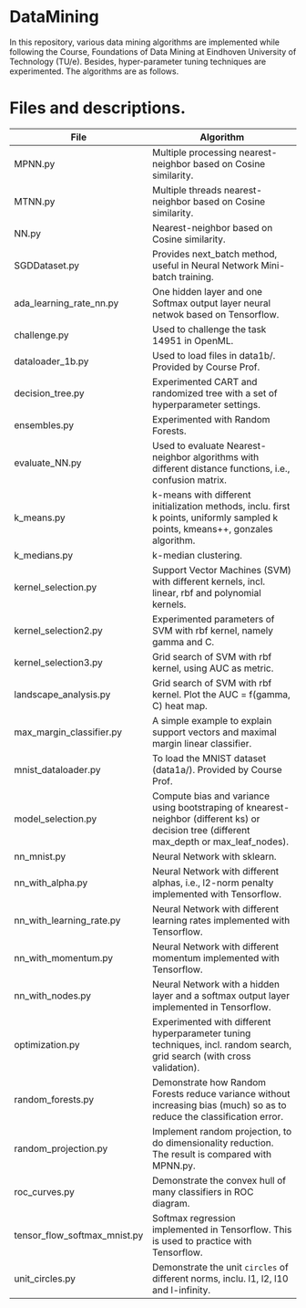 # DataMining
In this repository, various data mining algorithms are implemented while following the Course, Foundations of Data Mining at Eindhoven University of Technology (TU/e). Besides, hyper-parameter tuning techniques are experimented. The algorithms are as follows.
# Files and descriptions.
|File | Algorithm|
|-----|-------------|
|MPNN.py | Multiple processing nearest-neighbor based on Cosine similarity.|
|MTNN.py | Multiple threads nearest-neighbor based on Cosine similarity.|\
|NN.py | Nearest-neighbor based on Cosine similarity.|
|SGDDataset.py | Provides next_batch method, useful in Neural Network Mini-batch training.|
|ada_learning_rate_nn.py | One hidden layer and one Softmax output layer neural netwok based on Tensorflow.|
|challenge.py | Used to challenge the task 14951 in OpenML.|
|dataloader_1b.py | Used to load files in data1b/. Provided by Course Prof.|
|decision_tree.py | Experimented CART and randomized tree with a set of hyperparameter settings.|
|ensembles.py | Experimented with Random Forests.|
|evaluate_NN.py | Used to evaluate Nearest-neighbor algorithms with different distance functions, i.e., confusion matrix.|
|k_means.py | k-means with different initialization methods, inclu. first k points, uniformly sampled k points, kmeans++, gonzales algorithm.|
|k_medians.py | k-median clustering.|
|kernel_selection.py | Support Vector Machines (SVM) with different kernels, incl. linear, rbf and polynomial kernels.|
|kernel_selection2.py | Experimented parameters of SVM with rbf kernel, namely gamma and C.|
|kernel_selection3.py | Grid search of SVM with rbf kernel, using AUC as metric.|
|landscape_analysis.py | Grid search of SVM with rbf kernel. Plot the AUC = f(gamma, C) heat map.|
|max_margin_classifier.py | A simple example to explain support vectors and maximal margin linear classifier.|
|mnist_dataloader.py | To load the MNIST dataset (data1a/). Provided by Course Prof.|
|model_selection.py | Compute bias and variance using bootstraping of knearest-neighbor (different ks) or decision tree (different max_depth or max_leaf_nodes).|
|nn_mnist.py | Neural Network with sklearn.|
|nn_with_alpha.py | Neural Network with different alphas, i.e., l2-norm penalty implemented with Tensorflow.
|nn_with_learning_rate.py| Neural Network with different learning rates implemented with Tensorflow.|
|nn_with_momentum.py| Neural Network with different momentum implemented with Tensorflow.|
|nn_with_nodes.py | Neural Network with a hidden layer and a softmax output layer implemented in Tensorflow.|
|optimization.py | Experimented with different hyperparameter tuning techniques, incl. random search, grid search (with cross validation).|
|random_forests.py | Demonstrate how Random Forests reduce variance without increasing bias (much) so as to reduce the  classification error.|
|random_projection.py | Implement random projection, to do dimensionality reduction. The result is compared with MPNN.py.|
|roc_curves.py | Demonstrate the convex hull of many classifiers in ROC diagram.|
|tensor_flow_softmax_mnist.py | Softmax regression implemented in Tensorflow. This is used to practice with Tensorflow.|
|unit_circles.py | Demonstrate the unit ``circles`` of different norms, inclu. l1, l2, l10 and l-infinity.|










